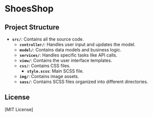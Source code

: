 # ShoesShop

## Project Structure

- **`src/`**: Contains all the source code.
  - **`controller/`**: Handles user input and updates the model.
  - **`model/`**: Contains data models and business logic.
  - **`services/`**: Handles specific tasks like API calls.
  - **`view/`**: Contains the user interface templates.
  - **`css/`**: Contains CSS files.
    - **`style.scss`**: Main SCSS file.
  - **`img/`**: Contains image assets.
  - **`sass/`**: Contains SCSS files organized into different directories.

## License

[MIT License]

